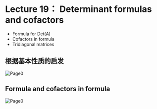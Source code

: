 # Lecture 19： Determinant formulas and cofactors
* Formula for Det(A)
* Cofactors in formula
* Tridiagonal matrices

## 根据基本性质的启发
![Page0](https://github.com/zhukuixi/RainyNight/blob/master/LinearAlgebra/Images/LC19_1.jpg)  
  
## Formula and cofactors in formula
![Page0](https://github.com/zhukuixi/RainyNight/blob/master/LinearAlgebra/Images/LC19_2.jpg)  
